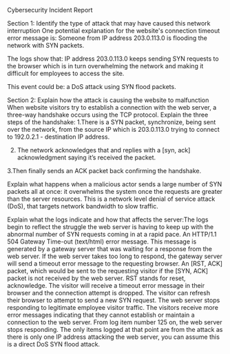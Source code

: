 Cybersecurity Incident Report

Section 1: Identify the type of attack that may have caused this 
network interruption
One potential explanation for the website's connection timeout error message is: Someone from IP address 203.0.113.0 is flooding the network with SYN packets.

The logs show that: IP address 203.0.113.0 keeps sending SYN requests to the browser which is in turn overwhelming the network and making it difficult for employees to access the site. 

This event could be: a DoS attack using SYN flood packets.



Section 2: Explain how the attack is causing the website to malfunction
When website visitors try to establish a connection with the web server, a three-way handshake occurs using the TCP protocol. Explain the three steps of the handshake:
1.There is a SYN packet, synchronize, being sent over the network, from the source IP which is 203.0.113.0 trying to connect to 192.0.2.1 - destination IP address.

2. The network acknowledges that and replies with a [syn, ack] acknowledgment saying it’s received the packet. 

3.Then finally sends an ACK packet back confirming the handshake. 

Explain what happens when a malicious actor sends a large number of SYN packets all at once: it overwhelms the system once the requests are greater than the server resources. This is a network level denial of service attack (DoS), that targets network bandwidth to slow traffic. 

Explain what the logs indicate and how that affects the server:The logs begin to reflect the struggle the web server is having to keep up with the abnormal number of SYN requests coming in at a rapid pace. 
An HTTP/1.1 504 Gateway Time-out (text/html) error message. This message is
generated by a gateway server that was waiting for a response from the web server. If
the web server takes too long to respond, the gateway server will send a timeout error
message to the requesting browser.
An [RST, ACK] packet, which would be sent to the requesting visitor if the [SYN, ACK]
packet is not received by the web server. RST stands for reset, acknowledge. The
visitor will receive a timeout error message in their browser and the connection
attempt is dropped. The visitor can refresh their browser to attempt to send a new SYN
request.
The web server stops responding to legitimate employee visitor traffic. The visitors receive more error messages indicating that they cannot establish or maintain a connection to the web server. 
From log item number 125
on, the web server stops responding. The only items logged at that point are from the attack as there is only one IP address attacking the web server, you can assume this is a direct DoS SYN flood attack.






